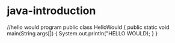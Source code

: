# java-introduction
//hello would program
public class HelloWould
{
  public static void main(String args[])
  {
  System.out.println("HELLO WOULD);
  }
  }
 
